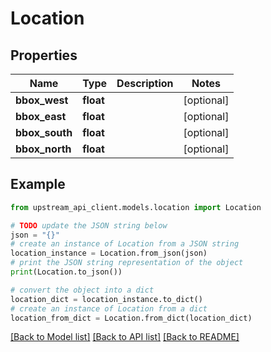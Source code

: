# Location


## Properties

Name | Type | Description | Notes
------------ | ------------- | ------------- | -------------
**bbox_west** | **float** |  | [optional] 
**bbox_east** | **float** |  | [optional] 
**bbox_south** | **float** |  | [optional] 
**bbox_north** | **float** |  | [optional] 

## Example

```python
from upstream_api_client.models.location import Location

# TODO update the JSON string below
json = "{}"
# create an instance of Location from a JSON string
location_instance = Location.from_json(json)
# print the JSON string representation of the object
print(Location.to_json())

# convert the object into a dict
location_dict = location_instance.to_dict()
# create an instance of Location from a dict
location_from_dict = Location.from_dict(location_dict)
```
[[Back to Model list]](../README.md#documentation-for-models) [[Back to API list]](../README.md#documentation-for-api-endpoints) [[Back to README]](../README.md)



